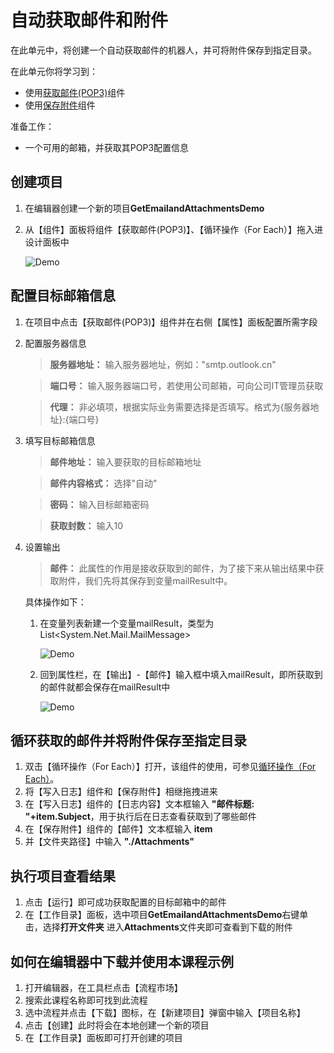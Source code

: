 # 自动获取邮件和附件

在此单元中，将创建一个自动获取邮件的机器人，并可将附件保存到指定目录。


在此单元你将学习到：
- 使用[获取邮件(POP3)](https://academy.encoo.com/zh-cn/wiki/Activities/AppAutomation/Mail/GetMailPOP3.md)组件
- 使用[保存附件](https://academy.encoo.com/zh-cn/wiki/Activities/AppAutomation/Mail/GetMailPOP3.md)组件

准备工作：
- 一个可用的邮箱，并获取其POP3配置信息

## 创建项目

1. 在编辑器创建一个新的项目**GetEmailandAttachmentsDemo**
2. 从【组件】面板将组件【获取邮件(POP3)】、【循环操作（For Each）】拖入进设计面板中

   ![Demo](https://docimages.blob.core.chinacloudapi.cn/images/EncooLearn/EmailAutomation/GetAttachments-1.png)


## 配置目标邮箱信息

1. 在项目中点击【获取邮件(POP3)】组件并在右侧【属性】面板配置所需字段
2. 配置服务器信息

    > **服务器地址：** 输入服务器地址，例如："smtp.outlook.cn"

    > **端口号：** 输入服务器端口号，若使用公司邮箱，可向公司IT管理员获取

    > **代理：** 非必填项，根据实际业务需要选择是否填写。格式为{服务器地址}:{端口号}
3. 填写目标邮箱信息

    > **邮件地址：** 输入要获取的目标邮箱地址

    > **邮件内容格式：** 选择"自动"
    
    > **密码：** 输入目标邮箱密码

    > **获取封数：** 输入10
4. 设置输出

    > **邮件：** 此属性的作用是接收获取到的邮件，为了接下来从输出结果中获取附件，我们先将其保存到变量mailResult中。
    
    具体操作如下：
    
    1. 在变量列表新建一个变量mailResult，类型为List&lt;System.Net.Mail.MailMessage&gt;

        ![Demo](https://docimages.blob.core.chinacloudapi.cn/images/EncooLearn/EmailAutomation/GetAttachments-3.png)

    2. 回到属性栏，在【输出】-【邮件】输入框中填入mailResult，即所获取到的邮件就都会保存在mailResult中

       ![Demo](https://docimages.blob.core.chinacloudapi.cn/images/EncooLearn/EmailAutomation/GetAttachments-4.png)


## 循环获取的邮件并将附件保存至指定目录

1. 双击【循环操作（For Each）】打开，该组件的使用，可参见[循环操作（For Each）](https://academy.encoo.com/zh-cn/wiki/Activities/WorkflowControl/Loop/ForEach.md?uuid=fa55282c-def5-4639-a36e-157189b60df7)。
2. 将【写入日志】组件和【保存附件】相继拖拽进来
3. 在【写入日志】组件的【日志内容】文本框输入 **"邮件标题: "+item.Subject**，用于执行后在日志查看获取到了哪些邮件
4. 在【保存附件】组件的【邮件】文本框输入 **item** 
5. 并【文件夹路径】中输入 **"./Attachments"** 

## 执行项目查看结果
1. 点击【运行】即可成功获取配置的目标邮箱中的邮件
2. 在【工作目录】面板，选中项目**GetEmailandAttachmentsDemo**右键单击，选择**打开文件夹** 进入**Attachments**文件夹即可查看到下载的附件

## 如何在编辑器中下载并使用本课程示例
1. 打开编辑器，在工具栏点击【流程市场】
2. 搜索此课程名称即可找到此流程
3. 选中流程并点击【下载】图标，在【新建项目】弹窗中输入【项目名称】
4. 点击【创建】此时将会在本地创建一个新的项目
5. 在【工作目录】面板即可打开创建的项目


